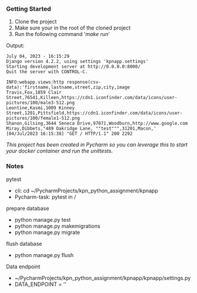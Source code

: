 ### Getting Started

1. Clone the project
2. Make sure your in the root of the cloned project
3. Run the following command '*make run*'

Output:
```
July 04, 2023 - 16:15:29
Django version 4.2.2, using settings 'kpnapp.settings'
Starting development server at http://0.0.0.0:8000/
Quit the server with CONTROL-C.

INFO:webapp.views:http response(csv-data):'firstname,lastname,street,zip,city,image
Travis,Fox,1859 Clair Street,76541,Killeen,https://cdn1.iconfinder.com/data/icons/user-pictures/100/male3-512.png
Leontine,Kasmi,1009 Kinney Street,1201,Pittsfield,https://cdn1.iconfinder.com/data/icons/user-pictures/100/female1-512.png
Shanon,Gilsing,3644 Seneca Drive,97071,Woodburn,http://www.google.com
Miray,Dibbets,"489 Oakridge Lane, ""test""",31201,Macon,'
[04/Jul/2023 16:15:38] "GET / HTTP/1.1" 200 2292
```

*This project has been created in Pycharm so you can leverage this to start your docker container and run the unittests.*

### Notes
pytest

- cli: cd ~/PycharmProjects/kpn_python_assignment/kpnapp
- Pycharm-task: pytest in /

prepare database
- python manage.py test
- python manage.py makemigrations
- python manage.py migrate

flush database
- python manage.py flush

Data endpoint
- ~/PycharmProjects/kpn_python_assignment/kpnapp/kpnapp/settings.py
- DATA_ENDPOINT = '<url>'